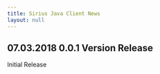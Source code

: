 ```yaml
---
title: Sirius Java Client News
layout: null
---
```


## 07.03.2018 0.0.1 Version Release

Initial Release